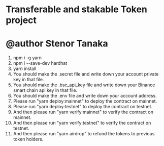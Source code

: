 # Transferable and stakable Token project
# @author Stenor Tanaka

1. npm i -g yarn
2. npm i --save-dev hardhat
3. yarn install
4. You should make the .secret file and write down your account private key in that file.
5. You should make the .bsc_api_key file and write down your Binance smart chain api key in that file.
6. You should make the .env file and write down your account address.
7. Please run "yarn deploy:mainnet" to deploy the contract on mainnet.
8. Please run "yarn deploy:testnet" to deploy the contract on testnet.
9.  And then please run "yarn verify:mainnet" to verify the contract on mainnet.
10. And then please run "yarn verify:testnet" to verify the contract on testnet.
11. And then please run "yarn airdrop" to refund the tokens to previous token holders.